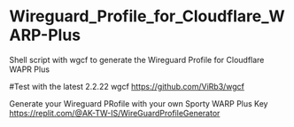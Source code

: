 # Wireguard_Profile_for_Cloudflare_WARP-Plus
Shell script with wgcf to generate the Wireguard Profile for Cloudflare WAPR Plus 

#Test with the latest 2.2.22 wgcf
https://github.com/ViRb3/wgcf

Generate your Wireguard PRofile with your own Sporty WARP Plus Key
https://replit.com/@AK-TW-IS/WireGuardProfileGenerator
